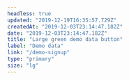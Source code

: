 ```yaml
---
headless: true
updated: "2019-12-19T16:35:57.729Z"
createdAt: "2019-12-03T23:14:47.182Z"
date: "2019-12-03T23:14:47.182Z"
title: "Large green demo data button"
label: "Demo data"
link: "/demo-signup"
type: "primary"
size: "lg"
---
```


